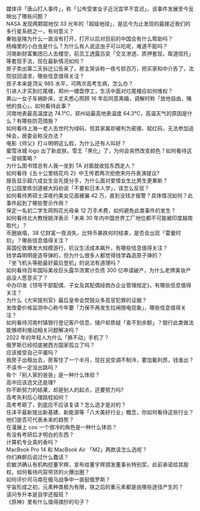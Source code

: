 媒体评「唐山打人事件」，称「公布受害女子近况宜早不宜迟」，该事件发展至今反映出了哪些问题？  
NASA 发现两颗距地仅 33 光年的「超级地球」，是迄今为止发现的最接近我们的多行星系统之一，有何意义？  
秦始皇陵为什么一直没有打开，打开以后对目前的中国会有什么帮助吗？  
杨梅里的小白虫是什么？为什么有人说这虫子可以吃呢，难道不脏吗？  
河南新财富集团已人去楼空，前员工透露吕奕「交叉渗透、质押套现、取道信托」等套现手法，现在最新情况如何？  
房子卖出第二天拆迁公告来了，房主哭诉称一夜亏损百万，把买家和中介告了，法院驳回请求，哪些信息值得关注？  
孩子本来是顶尖 985 水平，可两次高考生病，怎么办？  
引进人才买到烂尾楼，郑州一楼盘停工，生活中面对烂尾楼应如何维权？  
黄山一女子车祸卧床，丈夫悉心照顾 16 年后同意离婚，调解时称「放他自由，赌他的良心」，如何看待此事？  
河南地表最高温度达 74.1℃，郑州站最高地表温度 64.3℃，高温天气的原因是什么？有哪些防范措施？  
如何看待上海一老人去世时为绿码，但其家属却被判为密接、赋红码，无法参加追悼会，居委会称没办法？  
电影《师父》打斗明明这么假，为什么还有人叫好？  
蜜雪冰城 logo 出了新皮肤，雪王「黑化」了，为何会突然改变颜色？如何看待这一营销策略？  
为什么图书馆总有人我一坐到 TA 对面就收拾东西走人？  
如何看待《五十公里桃花坞 2》中王传君两次拒绝宋丹丹表演提议?  
报告显示超六成女生会先提分手，为什么面对爱情女生比男生更果断？  
在公园里练剑道被大妈劝说「不要和日本人学」，该怎么反驳？  
如何看待男硕士深夜约美女见面被骗 42 万，直到没钱才报警？具体情况如何？此事件起到了哪些警示作用？  
保定一名初二学生网购花光母亲 12 万手术费，如何避免此类事件的发生？  
如何看待北大教授姚洋表示「未来 30 年内中国世界工厂地位都不可能被印度越南取代」？  
币圈崩塌，38 亿财富一夜消失，比特币暴跌何时结束，是否会出现「雷曼时刻」？哪些信息值得关注？  
英国伦敦爆发大规模游行，抗议生活成本飙升，有哪些信息值得关注？  
钱学森明明是造导弹的，但为什么很多人都觉得钱学森造原子弹的？  
「坐飞机头等舱最好最后登机」的说法有道理吗？  
如何看待百年国际美妆巨头露华浓累计负债 300 亿申请破产，为什么老牌美妆产品没人愿意买了？  
中办印发《领导干部配偶、子女及其配偶经商办企业管理规定》，有哪些信息值得关注？  
为什么《大宋提刑官》最后皇帝会焚毁众多高官犯罪的证据？  
发改委价格监测中心称今年要「力保不再发生拉闸限电现象」，哪些信息值得关注？  
如何看待河南村镇银行登记客户信息，储户却质疑「查不到余额」？银行此类做法能够顺利推动相关问题解决吗？  
2022 年的年轻人为什么「换不动」手机了？  
俄罗斯已经彻底被西方国家孤立了吗？  
应该接受自己平庸吗？  
我房子出租出去，房客住了一个半月，现在说空调不制冷，要加氟利昂，钱谁出？  
不读书一定没出路吗？  
有个「别人家的爸爸」是一种什么体验？  
高中应该选文还是理?  
你不断努力的结果，却是别人的起点，还要努力吗?  
高考失利后心理路程如何？  
高考考砸了，到底应不应该复读？怎么选才是对的？  
任泽平最新提出新基建、新能源等「八大美好行业」概念，你如何看待这些行业？他们是否可代表未来的趋势？  
在漫展上 cos 一个很冷的角色是一种什么体验？  
有没有考研后才明白的东西？  
计算机专业真的香吗？  
MacBook Pro 14 和 MacBook Air 「M2」两款该怎么选呢？  
你们麻醉后说过什么蠢话？  
俞敏洪确认有机构挖董宇辉，宣布给董宇辉颁发董事长特别奖，此前承诺给其股权，如何看待内容带货的火爆出圈？  
如何评价司马南在俄乌战争中一直挺俄罗斯？  
宇宙形成之初，元素种类极为有限，铁之后的重元素都是由哪些途径产生的？  
请问专升本是自学还报班？  
《原神》里有什么值得摘抄的句子？  
